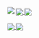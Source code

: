 ![](https://hit.yhype.me/github/profile?user_id=52111185)
<a href="https://github.com/LibRapid/librapid">
  <img align="center" src="https://github-readme-stats.vercel.app/api/pin/?username=pencilcaseman&repo=librapid&theme=radical&hide_border=true" />
</a>
<a href="https://github.com/Pencilcaseman/PseudoScript">
  <img align="center" src="https://github-readme-stats.vercel.app/api/pin/?username=pencilcaseman&repo=PseudoScript&theme=radical&hide_border=true" />
</a>
<br><br>
<a href="https://github.com/Pencilcaseman">
  <img align="center" src="https://github-readme-stats.vercel.app/api?username=pencilcaseman&show_icons=true&theme=radical&include_all_commits=true&count_private=true&hide_border=true" />
</a><a href="https://github.com/Pencilcaseman">
  <img align="center" src="https://github-readme-stats.vercel.app/api/top-langs/?username=pencilcaseman&theme=radical&style=compact&hide=JavaScript,HTML,CSS,Roff&show_icons=true&include_all_commits=true&count_private=true&hide_border=true&langs_count=3" />
  </a>
<br><br>

